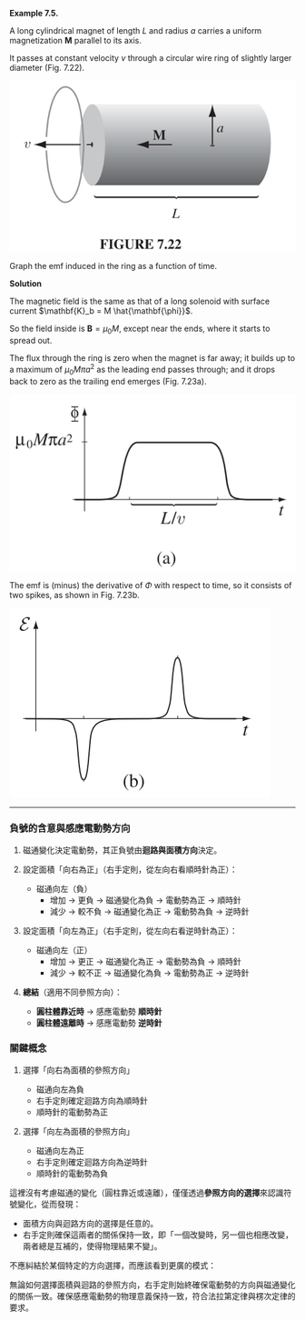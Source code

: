 **Example 7.5.**

A long cylindrical magnet of length $L$ and radius $a$ carries a uniform magnetization $\mathbf{M}$ parallel to its axis. 

It passes at constant velocity $v$ through a circular wire ring of slightly larger diameter (Fig. 7.22). 

![Figure 7.22](Figs/FIGURE%207.22.png)

Graph the emf induced in the ring as a function of time.

**Solution**  

The magnetic field is the same as that of a long solenoid with surface current $\mathbf{K}_b = M \hat{\mathbf{\phi}}$. 

So the field inside is $\mathbf{B} = \mu_0 M$, except near the ends, where it starts to spread out. 

The flux through the ring is zero when the magnet is far away; it builds up to a maximum of $\mu_0 M \pi a^2$ as the leading end passes through; and it drops back to zero as the trailing end emerges (Fig. 7.23a). 

![Figure 7.23_a](Figs/FIGURE%207.23_a.png)

The emf is (minus) the derivative of $\Phi$ with respect to time, so it consists of two spikes, as shown in Fig. 7.23b.

![Figure 7.23_b](Figs/FIGURE%207.23_b.png)

---

### 負號的含意與感應電動勢方向

1. 磁通變化決定電動勢，其正負號由**迴路與面積方向**決定。  

2. 設定面積「向右為正」（右手定則，從左向右看順時針為正）：  
   - 磁通向左（負） 
     - 增加 → 更負 → 磁通變化為負 → 電動勢為正 → 順時針  
     - 減少 → 較不負 → 磁通變化為正 → 電動勢為負 → 逆時針  

3. 設定面積「向左為正」（右手定則，從左向右看逆時針為正）：  
   - 磁通向左（正）  
     - 增加 → 更正 → 磁通變化為正 → 電動勢為負 → 順時針  
     - 減少 → 較不正 → 磁通變化為負 → 電動勢為正 → 逆時針  

4. **總結**（適用不同參照方向）：  
   - **圓柱體靠近時** → 感應電動勢 **順時針**  
   - **圓柱體遠離時** → 感應電動勢 **逆時針**  


### **關鍵概念**  

1. 選擇「向右為面積的參照方向」 
   - 磁通向左為負  
   - 右手定則確定迴路方向為順時針 
   - 順時針的電動勢為正 

2. 選擇「向左為面積的參照方向」 
   - 磁通向左為正 
   - 右手定則確定迴路方向為逆時針 
   - 順時針的電動勢為負

這裡沒有考慮磁通的變化（圓柱靠近或遠離），僅僅透過**參照方向的選擇**來認識符號變化，從而發現：  

- 面積方向與迴路方向的選擇是任意的。  
- 右手定則確保這兩者的關係保持一致，即「一個改變時，另一個也相應改變，兩者總是互補的，使得物理結果不變」。

不應糾結於某個特定的方向選擇，而應該看到更廣的模式：

無論如何選擇面積與迴路的參照方向，右手定則始終確保電動勢的方向與磁通變化的關係一致。確保感應電動勢的物理意義保持一致，符合法拉第定律與楞次定律的要求。